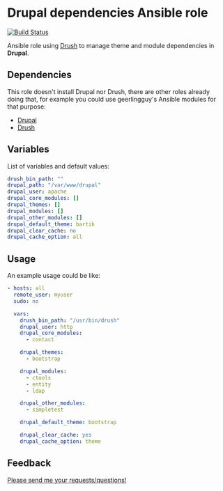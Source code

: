# Drupal dependencies Ansible role

[![Build Status](https://travis-ci.org/javaguirre/ansible-drupal-dependencies-role.svg?branch=master)](https://travis-ci.org/javaguirre/ansible-drupal-dependencies-role)

Ansible role using [Drush](https://github.com/drush-ops/drush) to manage theme and module dependencies in **Drupal**.

## Dependencies

This role doesn't install Drupal nor Drush, there are other roles already doing that, for example you could use geerlingguy's
Ansible modules for that purpose:

- [Drupal][drupal]
- [Drush][drush]

## Variables

List of variables and default values:

```yaml
drush_bin_path: ""
drupal_path: "/var/www/drupal"
drupal_user: apache
drupal_core_modules: []
drupal_themes: []
drupal_modules: []
drupal_other_modules: []
drupal_default_theme: bartik
drupal_clear_cache: no
drupal_cache_option: all
```

## Usage

An example usage could be like:

```yaml
- hosts: all
  remote_user: myuser
  sudo: no

  vars:
    drush_bin_path: "/usr/bin/drush"
    drupal_user: http
    drupal_core_modules:
      - contact

    drupal_themes:
      - bootstrap

    drupal_modules:
      - ctools
      - entity
      - ldap

    drupal_other_modules:
      - simpletest

    drupal_default_theme: bootstrap

    drupal_clear_cache: yes
    drupal_cache_option: theme
```

## Feedback

[Please send me your requests/questions!](https://github.com/javaguirre/ansible-drupal-dependencies-role/issues)

[drupal]: https://github.com/geerlingguy/ansible-role-drupal
[drush]: https://github.com/geerlingguy/ansible-role-drush
